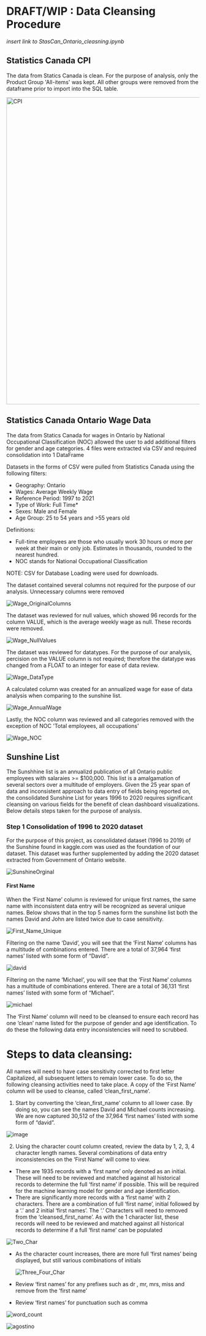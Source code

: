 # **DRAFT/WIP : Data Cleansing Procedure**

*insert link to StasCan_Ontario_cleasning.ipynb*

## **Statistics Canada CPI**
The data from Statics Canada is clean. For the purpose of analysis, only the Product Group 'All-items' was kept.  All other groups were removed from the dataframe prior to import into the SQL table.


<img width="800" alt="CPI" src="https://user-images.githubusercontent.com/89538802/151232562-968cbbde-1405-4053-bf81-d446a140fdb7.PNG">


## **Statistics Canada Ontario Wage Data**
The data from  Statics Canada for wages in Ontario by National Occupational Classification (NOC) allowed the user to add additional filters for gender and age categories.  4 files were extracted via CSV and required consolidation into 1 DataFrame

Datasets in the forms of CSV were pulled from Statistics Canada using the following filters:

- Geography: Ontario
- Wages: Average Weekly Wage
- Reference Period: 1997 to 2021
- Type of Work: Full Time*
- Sexes:  Male and Female
- Age Group:  25 to 54 years and >55 years old
    
Definitions:
- Full-time employees are those who usually work 30 hours or more per week at their main or only job. Estimates in thousands, rounded to the nearest hundred.
- NOC stands for National Occupational Classification

NOTE: CSV for Database Loading were used for downloads.

The dataset contained several columns not required for the purpose of our analysis.  Unnecessary columns were removed

![Wage_OriginalColumns](https://user-images.githubusercontent.com/89538802/151234245-27567e41-43a5-48b9-a0e1-610e7753f5a7.png)

The dataset was reviewed for null values, which showed 96 records for the column VALUE, which is the average weekly wage as null. These records were removed.

![Wage_NullValues](https://user-images.githubusercontent.com/89538802/151234942-5fe4e7f3-ba2c-4aef-97cf-89f0177d4438.png)

The dataset was reviewed for datatypes.  For the purpose of our analysis, percision on the VALUE column is not required; therefore the datatype was changed from a FLOAT to an integer for ease of data review.

![Wage_DataType](https://user-images.githubusercontent.com/89538802/151235284-8d614597-7c8e-4261-9ab8-4ca64a647c70.png)


A calculated column was created for an annualized wage for ease of data analysis when comparing to the sunshine list.

![Wage_AnnualWage](https://user-images.githubusercontent.com/89538802/151235722-416ee8c2-b092-4db9-8220-65fb5fd4067a.png)

Lastly, the NOC column was reviewed and all categories removed with the exception of NOC 'Total employees, all occupations'

![Wage_NOC](https://user-images.githubusercontent.com/89538802/151236055-855d9117-32e9-49ba-9642-78e4aa25a005.png)


## **Sunshine List**
The Sunshhine list is an annualizd publication of all Ontario public employees with salaraies >= $100,000. This list is a amalgamation of several sectors over a multitude of employers. Given the 25 year span of data and inconsistent approach to data entry of fields being reported on, the consolidated Sunshine List for years 1996 to 2020 requires significant cleansing on various fields for the benefit of clean dashboard visualizations.  Below details steps taken for the purpose of analysis.


### Step 1 Consolidation of 1996 to 2020 dataset
For the purpose of this project, as consolidated dataset (1996 to 2019) of the Sunshine found in kaggle.com was used as the foundation of our dataset. This dataset was further supplemented by adding the 2020 dataset extracted from Government of Ontario website.



![SunshineOrginal](https://user-images.githubusercontent.com/89538802/151239497-64d415a3-071a-42df-8994-a282cc511568.png)


#### First Name
When the ‘First Name’ column is reviewed for unique first names,  the same name with inconsistent data entry will be recognized as several unique names.  Below shows that in the top 5 names form the sunshine list both the names David and John are listed twice due to case sensitivity.

 ![First_Name_Unique](https://user-images.githubusercontent.com/89538802/150036527-399dd2d5-fdc0-4380-b6e0-b7f3afb2a511.png)


Filtering on the name ‘David’, you will see that the ‘First Name’ columns has a multitude of combinations entered.    There are a total of 37,964 ‘first names’ listed with some form of “David”.

![david](https://user-images.githubusercontent.com/89538802/150036580-4553b014-e288-4489-9838-cd2e9d064bd3.png)


  
Filtering on the name ‘Michael’, you will see that the ‘First Name’ columns has a multitude of combinations entered.    There are a total of 36,131 ‘first names’ listed with some form of “Michael”.
 
 ![michael](https://user-images.githubusercontent.com/89538802/150036615-438eafce-e754-4979-a7f8-e9a7d658dacc.png)


The ‘First Name’ column will need to be cleansed to ensure each record has one ‘clean’ name listed for the purpose of gender and age identification. To do these the following data entry inconsistencies will need to scrubbed.

# Steps to data cleansing:

All names will need to have case sensitivity corrected to first letter Capitalized, all subsequent letters to remain lower case. To do so, the following cleansing activities need to take place.  A copy of the ‘First Name’ column will be used to cleanse, called ‘clean_first_name’.


1.	Start by converting the ‘clean_first_name’ column to all lower case.  By doing so, you can see the names David and Michael counts increasing.  We are now captured 30,512 of the 37,964 ‘first names’ listed with some form of “david”.

![image](https://user-images.githubusercontent.com/89538802/150037498-d1ca6403-7e68-4609-8b1c-a45bd0aa876c.png)


2.	Using the character count column created, review the data by 1, 2, 3, 4 character length names.  Several combinations of data entry inconsistencies on the ‘First Name’ will come to view.
- There are 1935 records with a ‘first name’ only denoted as an initial.  These will need to be reviewed and matched against all historical records to determine the full ‘first name’ if possible. This will be required for the machine learning model for gender and age identification.
- There are significantly more records with a ‘first name’ with 2 characters. There are a combination of full ‘first name’, initial followed by a ‘.’ and 2 initial ‘first names’.  The ‘.’ Characters will need to removed from the ‘cleansed_first_name’.  As with the 1 character list, these records will need to be reviewed and matched against all historical records to determine if a full ‘first name’ can be populated

![Two_Char](https://user-images.githubusercontent.com/89538802/150037171-8dd4ee21-2949-48a2-822e-9135b72a4b91.png)

- As the character count increases, there are more full ‘first names’ being displayed, but still various combinations of initials


	![Three_Four_Char](https://user-images.githubusercontent.com/89538802/150037235-34a2c042-544a-4481-8350-47fae3b933c8.png)

 -	Review ‘first names’ for any prefixes such as dr , mr, mrs, miss and remove from the ‘first name’
 -	Review ‘first names’ for punctuation such as comma


![word_count](https://user-images.githubusercontent.com/89538802/150037083-5142cd04-f31f-4afb-9f60-020e3de02e55.png)



![agostino](https://user-images.githubusercontent.com/89538802/150037410-7353ec19-d438-4096-94c5-3ed05c72dd01.png)



